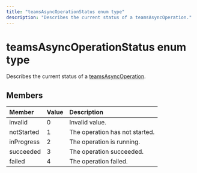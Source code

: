 ---title: "teamsAsyncOperationStatus enum type"description: "Describes the current status of a teamsAsyncOperation."---# teamsAsyncOperationStatus enum type



Describes the current status of a [teamsAsyncOperation](teamsasyncoperation.md).

## Members

| Member | Value| Description |
|:---------------|:--------|:----------|
|invalid|0|Invalid value.|
|notStarted|1|The operation has not started.|
|inProgress|2|The operation is running.|
|succeeded|3|The operation succeeded.|
|failed|4|The operation failed.|